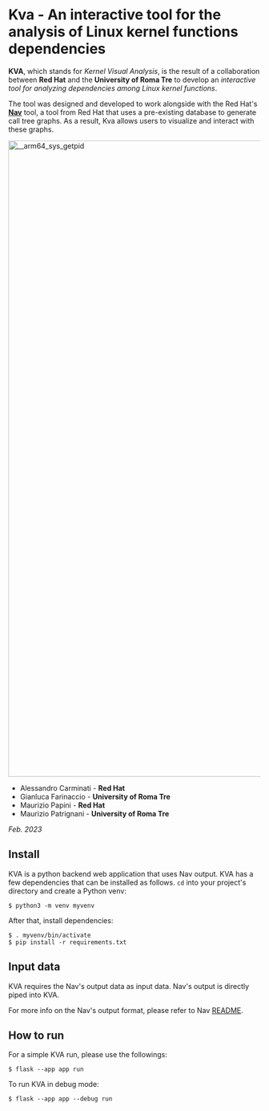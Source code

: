 # Kva - An interactive tool for the analysis of Linux kernel functions dependencies

**KVA**, which stands for *Kernel Visual Analysis*, is the result of a collaboration between **Red Hat** and the **University of Roma Tre** to develop an *interactive tool for analyzing dependencies among Linux kernel functions*.


The tool was designed and developed to work alongside with the Red Hat's [**Nav**](https://github.com/alessandrocarminati/nav) tool, a tool from Red Hat that uses a pre-existing database to generate call tree graphs. As a result, Kva allows users to visualize and interact with these graphs.

<img width="1268" alt="__arm64_sys_getpid" src="https://user-images.githubusercontent.com/81380857/216648420-39332912-140c-4fb2-8ae2-53b544d5e017.png">



- Alessandro Carminati - **Red Hat**
- Gianluca Farinaccio - **University of Roma Tre**
- Maurizio Papini - **Red Hat**
- Maurizio Patrignani - **University of Roma Tre**

*Feb. 2023*



## Install 
KVA is a python backend web application that uses Nav output. KVA has a few dependencies that can be installed as follows.
`cd` into your project's directory and create a Python venv:

```
$ python3 -m venv myvenv
```

After that, install dependencies:

```
$ . myvenv/bin/activate
$ pip install -r requirements.txt
```

## Input data
KVA requires the Nav's output data as input data. Nav's output is directly  piped into KVA.

For more info on the Nav's output format, please refer to Nav [README](https://github.com/alessandrocarminati/nav).  
## How to run
For a simple KVA run, please use the followings:
```
$ flask --app app run
```
To run KVA in debug mode:
```
$ flask --app app --debug run
```
